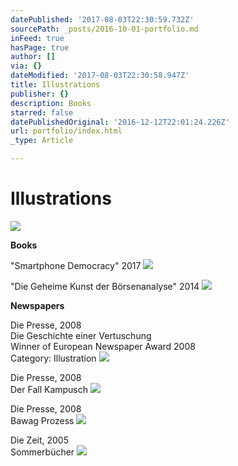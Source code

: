 ```yaml
---
datePublished: '2017-08-03T22:30:59.732Z'
sourcePath: _posts/2016-10-01-portfolio.md
inFeed: true
hasPage: true
author: []
via: {}
dateModified: '2017-08-03T22:30:58.947Z'
title: Illustrations
publisher: {}
description: Books
starred: false
datePublishedOriginal: '2016-12-12T22:01:24.226Z'
url: portfolio/index.html
_type: Article

---
```

# Illustrations
![](https://the-grid-user-content.s3-us-west-2.amazonaws.com/95f891ca-b3de-471e-9552-c3256f4d6805.gif)

**Books**

"Smartphone Democracy" 2017
![](https://the-grid-user-content.s3-us-west-2.amazonaws.com/57ff9287-aaaa-46a3-98b1-fb4f60f86949.png)

"Die Geheime Kunst der Börsenanalyse" 2014
![](https://the-grid-user-content.s3-us-west-2.amazonaws.com/18dbb4fc-449b-4d06-a1b6-9b343059a154.png)

**Newspapers**

Die Presse, 2008  
Die Geschichte einer Vertuschung  
Winner of European Newspaper Award 2008  
Category: Illustration
![](https://the-grid-user-content.s3-us-west-2.amazonaws.com/e34c21f4-6f9e-4fdf-a456-93a2ee81d50d.jpg)

Die Presse, 2008  
Der Fall Kampusch
![](https://the-grid-user-content.s3-us-west-2.amazonaws.com/f0b9ea57-208e-459d-8055-aceb318d9f9f.jpg)

Die Presse, 2008  
Bawag Prozess
![](https://the-grid-user-content.s3-us-west-2.amazonaws.com/ac1ab2f6-d411-426b-a40a-24474169adca.png)

Die Zeit, 2005  
Sommerbücher
![](https://the-grid-user-content.s3-us-west-2.amazonaws.com/e012b0bf-8830-4bd6-a250-bb0e1edce55d.jpg)